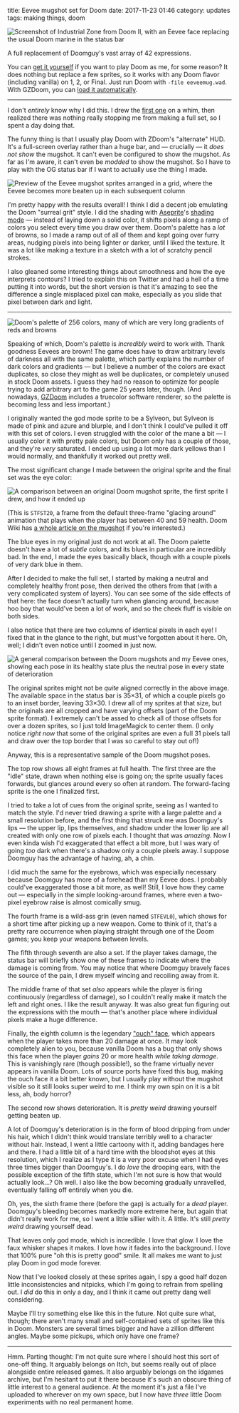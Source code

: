 title: Eevee mugshot set for Doom
date: 2017-11-23 01:46
category: updates
tags: making things, doom

<div class="prose-full-illustration">
<img src="{static}/media/2017-11-23-eeveemug/ingame-screenshot.png" alt="Screenshot of Industrial Zone from Doom II, with an Eevee face replacing the usual Doom marine in the status bar">
</div>

A full replacement of Doomguy's vast array of 42 expressions.

You can [get it yourself](https://c.eev.ee/_doom/eeveemug.wad) if you want to play Doom as me, for some reason?  It does nothing but replace a few sprites, so it works with any Doom flavor (including vanilla) on 1, 2, or Final.  Just run Doom with `-file eeveemug.wad`.  With GZDoom, you can [load it automatically](https://zdoom.org/wiki/How_to_autoload_files).

<!-- more -->

----

I don't _entirely_ know why I did this.  I drew the [first one](https://twitter.com/eevee/status/927551685806788609) on a whim, then realized there was nothing really stopping me from making a full set, so I spent a day doing that.

The funny thing is that I usually play Doom with ZDoom's "alternate" HUD.  It's a full-screen overlay rather than a huge bar, and — crucially — it _does not show_ the mugshot.  It can't even be configured to show the mugshot.  As far as I'm aware, it can't even be _modded_ to show the mugshot.  So I have to play with the OG status bar if I want to actually use the thing I made.

<div class="prose-full-illustration">
<img src="{static}/media/2017-11-23-eeveemug/montage.png" alt="Preview of the Eevee mugshot sprites arranged in a grid, where the Eevee becomes more beaten up in each subsequent column">
</div>

I'm pretty happy with the results overall!  I think I did a decent job emulating the Doom "surreal grit" style.  I did the shading with [Aseprite](https://www.aseprite.org/)'s [shading mode](https://twitter.com/SoloSalsero/status/804084882074980360) — instead of laying down a solid color, it shifts pixels along a ramp of colors you select every time you draw over them.  Doom's palette has a _lot_ of browns, so I made a ramp out of all of them and kept going over furry areas, nudging pixels into being lighter or darker, until I liked the texture.  It was a lot like making a texture in a sketch with a lot of scratchy pencil strokes.

I also gleaned some interesting things about smoothness and how the eye interprets contours?  I tried to explain this on Twitter and had a hell of a time putting it into words, but the short version is that it's amazing to see the difference a single misplaced pixel can make, especially as you slide that pixel between dark and light.

----

<div class="prose-full-illustration">
<img src="{static}/media/2017-11-23-eeveemug/doom-palette.png" alt="Doom's palette of 256 colors, many of which are very long gradients of reds and browns">
</div>

Speaking of which, Doom's palette is _incredibly_ weird to work with.  Thank goodness Eevees are brown!  The game does have to draw arbitrary levels of darkness all with the same palette, which partly explains the number of dark colors and gradients — but I believe a number of the colors are exact duplicates, so close they might as well be duplicates, or completely unused in stock Doom assets.  I guess they had no reason to optimize for people trying to add arbitrary art to the game 25 years later, though.  (And nowadays, [GZDoom](https://zdoom.org/index) includes a truecolor software renderer, so the palette is becoming less and less important.)

I originally wanted the god mode sprite to be a Sylveon, but Sylveon is made of pink and azure and blurple, and I don't think I could've pulled it off with this set of colors.  I even struggled with the color of the mane a bit — I usually color it with pretty pale colors, but Doom only has a couple of those, and they're _very_ saturated.  I ended up using a lot more dark yellows than I would normally, and thankfully it worked out pretty well.

The most significant change I made between the original sprite and the final set was the eye color:

<div class="prose-full-illustration">
<img src="{static}/media/2017-11-23-eeveemug/STFST20-comparison.png" alt="A comparison between an original Doom mugshot sprite, the first sprite I drew, and how it ended up">
</div>

(This is `STFST20`, a frame from the default three-frame "glacing around" animation that plays when the player has between 40 and 59 health.  Doom Wiki has [a whole article on the mugshot](https://doomwiki.org/wiki/Status_bar_face) if you're interested.)

The blue eyes in my original just do not work at all.  The Doom palette doesn't have a lot of _subtle_ colors, and its blues in particular are incredibly bad.  In the end, I made the eyes basically black, though with a couple pixels of very dark blue in them.

After I decided to make the full set, I started by making a neutral and completely healthy front pose, then derived the others from that (with a very complicated system of layers).  You can see some of the side effects of that here: the face doesn't actually turn when glancing around, because hoo boy that would've been a lot of work, and so the cheek fluff is visible on both sides.

I also notice that there are two columns of identical pixels in each eye!  I fixed that in the glance to the right, but must've forgotten about it here.  Oh, well; I didn't even notice until I zoomed in just now.

<div class="prose-full-illustration">
<img src="{static}/media/2017-11-23-eeveemug/general-comparison.png" alt="A general comparison between the Doom mugshots and my Eevee ones, showing each pose in its healthy state plus the neutral pose in every state of deterioration">
</div>

The original sprites might not be _quite_ aligned correctly in the above image.  The available space in the status bar is 35×31, of which a couple pixels go to an inset border, leaving 33×30.  I drew all of my sprites at that size, but the originals are all cropped and have varying offsets (part of the Doom sprite format).  I extremely can't be assed to check all of those offsets for over a dozen sprites, so I just told ImageMagick to center them.  (I only notice _right now_ that some of the original sprites are even a full 31 pixels tall and draw over the top border that I was so careful to stay out of!)

Anyway, this is a representative sample of the Doom mugshot poses.

The top row shows all eight frames at full health.  The first three are the "idle" state, drawn when nothing else is going on; the sprite usually faces forwards, but glances around every so often at random.  The forward-facing sprite is the one I finalized first.

I tried to take a lot of cues from the original sprite, seeing as I wanted to match the style.  I'd never tried drawing a sprite with a large palette and a small resolution before, and the first thing that struck me was Doomguy's lips — the upper lip, lips themselves, and shadow under the lower lip are all created with only one row of pixels each.  I thought that was _amazing_.  Now I even kinda wish I'd exaggerated that effect a bit more, but I was wary of going _too_ dark when there's a shadow only a couple pixels away.  I suppose Doomguy has the advantage of having, ah, a chin.

I did much the same for the eyebrows, which was especially necessary because Doomguy has more of a forehead than my Eevee does.  I probably could've exaggerated those a bit more, as well!  Still, I love how they came out — especially in the simple looking-around frames, where even a two-pixel eyebrow raise is almost comically smug.

The fourth frame is a wild-ass grin (even named `STFEVL0`), which shows for a short time after picking up a new weapon.  Come to think of it, that's a pretty rare occurrence when playing straight through one of the Doom games; you keep your weapons between levels.

The fifth through seventh are also a set.  If the player takes damage, the status bar will briefly show one of these frames to indicate where the damage is coming from.  You may notice that where Doomguy bravely faces the source of the pain, I drew myself wincing and recoiling away from it.

The middle frame of that set _also_ appears while the player is firing continuously (regardless of damage), so I couldn't really make it match the left and right ones.  I like the result anyway.  It was also great fun figuring out the expressions with the mouth — that's another place where individual pixels make a huge difference.

Finally, the eighth column is the legendary ["ouch" face](https://doomwiki.org/wiki/Ouch_face), which appears when the player takes more than 20 damage at once.  It may look completely alien to you, because vanilla Doom has a bug that only shows this face when the player _gains_ 20 or more health _while taking damage_.  This is vanishingly rare (though possible!), so the frame virtually never appears in vanilla Doom.  Lots of source ports have fixed this bug, making the ouch face it a bit better known, but I usually play without the mugshot visible so it still looks super weird to me.  I think my own spin on it is a bit less, ah, body horror?

The second row shows deterioration.  It is _pretty weird_ drawing yourself getting beaten up.

A lot of Doomguy's deterioration is in the form of blood dripping from under his hair, which I didn't think would translate terribly well to a character without hair.  Instead, I went a little cartoony with it, adding bandages here and there.  I had a little bit of a hard time with the bloodshot eyes at this resolution, which I realize as I type it is a very poor excuse when I had eyes three times bigger than Doomguy's.  I do _love_ the drooping ears, with the possible exception of the fifth state, which I'm not sure is how that would actually look…?  Oh well.  I also like the bow becoming gradually unravelled, eventually falling off entirely when you die.

Oh, yes, the sixth frame there (before the gap) is actually for a _dead_ player.  Doomguy's bleeding becomes markedly more extreme here, but again that didn't really work for me, so I went a little sillier with it.  A little.  It's still _pretty weird_ drawing yourself dead.

That leaves only god mode, which is incredible.  I love that glow.  I love the faux whisker shapes it makes.  I love how it fades into the background.  I love that 100% pure "oh this is pretty good" smile.  It all makes me want to just play Doom in god mode forever.

Now that I've looked closely at these sprites again, I spy a good half dozen little inconsistencies and nitpicks, which I'm going to refrain from spelling out.  I _did_ do this in only a day, and I think it came out pretty dang well considering.

Maybe I'll try something else like this in the future.  Not quite sure what, though; there aren't many small and self-contained sets of sprites like this in Doom.  Monsters are several times bigger and have a zillion different angles.  Maybe some pickups, which only have one frame?

----

Hmm.  Parting thought: I'm not quite sure where I should host this sort of one-off thing.  It arguably belongs on Itch, but seems really out of place alongside entire released games.  It also arguably belongs on the idgames archive, but I'm hesitant to put it there because it's such an obscure thing of little interest to a general audience.  At the moment it's just a file I've uploaded to wherever on my own space, but I now have _three_ little Doom experiments with no real permanent home.
